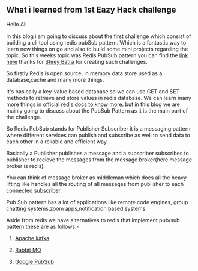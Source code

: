 ## What i learned from 1st Eazy Hack challenge

Hello All

In this blog i am going to discuss about the first challenge which consist of building a cli tool using redis pubSub pattern. Which is a fantastic way to learn new things on go and also to build some mini projects regarding the topic. So this weeks topic was Redis PubSub pattern you can find the [link here](https://www.linkedin.com/pulse/redis-beyond-caching-1-pubsub-eazyhack-swags-shrey-batra/?lipi=urn%3Ali%3Apage%3Ad_flagship3_profile_view_base_post_details%3BmMk22E5iQKq8fGQ2t21big%3D%3D) thanks for [Shrey Batra](https://www.linkedin.com/in/shreybatra/) for creating such challenges.

So firstly Redis is open source, in memory data store used as a database,cache and many more things. 

It's basically a key-value based database so we can use GET and SET methods to retrieve and store values in redis database. We can learn many more things in official [redis docs to know more.](https://github.com/redis/node-redis) but in this blog we are mainly going to discuss about the PubSub Pattern as it is the main part of the challenge.

So Redis PubSub stands for Publisher Subscriber it is a messaging pattern where different services can publish and subscribe as well to send data to each other in a reliable and efficient way.

Basically a Publisher publishes a message and a subscriber subscribes to publisher to recieve the messages from the message broker(here message broker is redis).

You can think of message broker as middleman which does all the heavy lifting like  handles all the routing of all messages from publisher to each connected subscriber.

Pub Sub pattern has a lot of applications like remote code engines, group chatting systems,zoom apps,notification based systems.


Aside from redis we have alternatives to redis that implement pub/sub pattern these are as follows:-

1. [Apache kafka](https://kafka.apache.org/)

2. [Rabbit MQ](https://www.rabbitmq.com/)

3. [Google PubSub](https://cloud.google.com/pubsub/)


